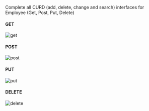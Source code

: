 Complete all CURD (add, delete, change and search) interfaces for Employee (Get, Post, Put, Delete)
#### GET
![get](https://geticsen-cn.oss-cn-shanghai.aliyuncs.com/user/Geticsen/article/2020-08-02/8baba5e5dd02f504e65831351a2cc760.png)
#### POST
![post](https://geticsen-cn.oss-cn-shanghai.aliyuncs.com/user/Geticsen/article/2020-08-02/b78d10e7419a417f0f53ee05dd4455bb.png)
#### PUT
![put](https://geticsen-cn.oss-cn-shanghai.aliyuncs.com/user/Geticsen/article/2020-08-02/77551e3831514c913f4c6ff4fd220386.png)
#### DELETE
![delete](https://geticsen-cn.oss-cn-shanghai.aliyuncs.com/user/Geticsen/article/2020-08-02/b99fde0ee1a1274912891b262dac6a3f.png)